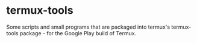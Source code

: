 # termux-tools

Some scripts and small programs that are packaged into termux's
termux-tools package - for the Google Play build of Termux.
